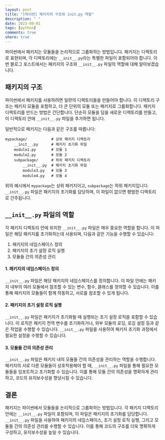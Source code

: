 ```yaml
---
layout: post
title: "[파이썬] 패키지의 구조와 init.py 역할"
description: " "
date: 2023-09-01
tags: [python]
comments: true
share: true
---
```


파이썬에서 패키지는 모듈들을 논리적으로 그룹화하는 방법입니다. 패키지는 디렉토리로 표현되며, 각 디렉토리에는 `__init__.py`라는 특별한 파일이 포함되어야 합니다. 이번 블로그 포스트에서는 패키지의 구조와 `__init__.py` 파일의 역할에 대해 알아보겠습니다.

## 패키지의 구조

파이썬에서 패키지를 사용하려면 일련의 디렉토리들을 만들어야 합니다. 이 디렉토리 구조는 패키지 모듈을 포함하고, 더 큰 단위의 모듈 또는 패키지로 그룹화합니다. 패키지 디렉토리를 만드는 방법은 간단합니다. 단순히 모듈을 담을 새로운 디렉토리를 만들고, 이 디렉토리 안에 `__init__.py` 파일을 추가하면 됩니다.

일반적으로 패키지는 다음과 같은 구조를 따릅니다:

```
mypackage/           # 상위 패키지 디렉토리
    __init__.py      # 패키지 초기화 파일
    module1.py       # 모듈 1
    module2.py       # 모듈 2
    subpackage/      # 하위 패키지 디렉토리
        __init__.py  # 패키지 초기화 파일
        module3.py   # 모듈 3
        module4.py   # 모듈 4
```

위의 예시에서 `mypackage`는 상위 패키지이고, `subpackage`는 하위 패키지입니다. `__init__.py` 파일은 패키지의 초기화를 담당하며, 이 파일이 없으면 평범한 디렉토리로 간주됩니다.

## `__init__.py` 파일의 역할

각 패키지 디렉토리 안에 위치한 `__init__.py` 파일은 매우 중요한 역할을 합니다. 이 파일은 해당 패키지를 초기화하는데 사용되며, 다음과 같은 기능을 수행할 수 있습니다:

1. 패키지의 네임스페이스 정의
2. 패키지의 초기 설정 로직 실행
3. 모듈들 간의 의존성 관리

#### 1. 패키지의 네임스페이스 정의

`__init__.py` 파일은 해당 패키지의 네임스페이스를 정의합니다. 이 파일 안에는 패키지 내부의 여러 모듈에서 참조할 수 있는 변수, 함수, 클래스를 정의할 수 있습니다. 이를 통해 패키지의 모듈들이 함께 작동하고, 서로를 참조할 수 있게 됩니다. 

#### 2. 패키지의 초기 설정 로직 실행

`__init__.py` 파일은 패키지가 초기화될 때 실행되는 초기 설정 로직을 포함할 수 있습니다. 이 로직은 패키지 전역 변수를 초기화하거나, 외부 모듈의 로딩, 로깅 설정 등과 같은 작업을 수행할 수 있습니다. `__init__.py` 파일을 사용하여 패키지 초기화 과정에서 필요한 설정을 수행할 수 있습니다.

#### 3. 모듈들 간의 의존성 관리

`__init__.py` 파일은 패키지 내의 모듈들 간의 의존성을 관리하는 역할을 수행합니다. 패키지의 서로 다른 모듈들이 상호작용해야 할 때, `__init__.py` 파일을 통해 필요한 모듈들을 임포트하고 초기화할 수 있습니다. 이를 통해 모듈 간의 의존성을 명확하게 관리하고, 코드의 유지보수성을 향상시킬 수 있습니다.

## 결론

패키지는 파이썬에서 모듈들을 논리적으로 그룹화하는 방법입니다. 각 패키지 디렉토리 안에는 `__init__.py` 파일이 포함되며, 이 파일은 패키지의 초기화를 담당합니다. `__init__.py` 파일을 사용하여 패키지의 네임스페이스, 초기 설정 로직 실행, 그리고 모듈들 간의 의존성 관리를 수행할 수 있습니다. 이를 통해 코드의 구조를 더욱 명확하게 구성하고, 유지보수성을 높일 수 있습니다.